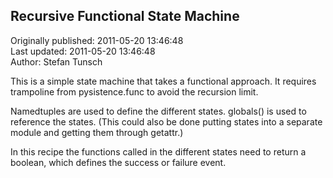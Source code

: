 ## Recursive Functional State Machine  
Originally published: 2011-05-20 13:46:48  
Last updated: 2011-05-20 13:46:48  
Author: Stefan Tunsch  
  
This is a simple state machine that takes a functional approach.
It requires trampoline from pysistence.func to avoid the recursion limit.

Namedtuples are used to define the different states.
globals() is used to reference the states. (This could also be done putting states into a separate module and getting them through getattr.)

In this recipe the functions called in the different states need to return a boolean, which defines the success or failure event.
